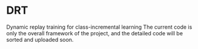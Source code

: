 # DRT
Dynamic replay training for class-incremental learning
The current code is only the overall framework of the project, and the detailed code will be sorted and uploaded soon.

